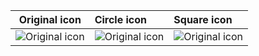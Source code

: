 | Original icon | Circle icon | Square icon |
| --- | :-- | :-- |
| ![Original icon](https://avatars3.githubusercontent.com/u/5593384?v=3&s=96)| ![Original icon](https://avatars3.githubusercontent.com/u/5593384?v=3&s=96) | ![Original icon](https://avatars3.githubusercontent.com/u/5593384?v=3&s=96)|
